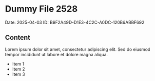 # Dummy File 2528

Date: 2025-04-03
ID: B9F2A49D-D1E3-4C2C-A0DC-120B6ABBF692

## Content

Lorem ipsum dolor sit amet, consectetur adipiscing elit.
Sed do eiusmod tempor incididunt ut labore et dolore magna aliqua.

* Item 1
* Item 2
* Item 3

